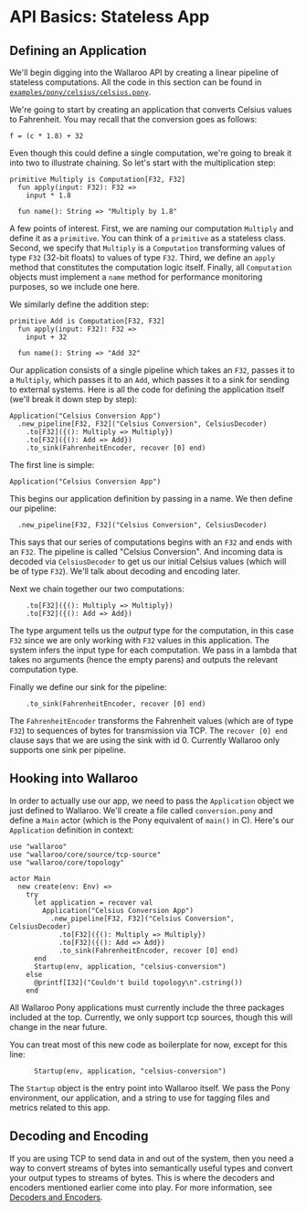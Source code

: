 # API Basics: Stateless App

## Defining an Application

We'll begin digging into the Wallaroo API by creating a linear pipeline of
stateless computations. All the code in this section can be found in
[`examples/pony/celsius/celsius.pony`](https://github.com/WallarooLabs/wallaroo-examples/tree/release-0.1.2/examples/pony/celsius/celsius.pony).

We're going to start by creating an application that
converts Celsius values to Fahrenheit. You may recall that the conversion goes
as follows:

```pony
f = (c * 1.8) + 32
```

Even though this could define a single computation, we're going to break
it into two to illustrate chaining. So let's start with the multiplication step:

```pony
primitive Multiply is Computation[F32, F32]
  fun apply(input: F32): F32 =>
    input * 1.8

  fun name(): String => "Multiply by 1.8"
```

A few points of interest. First, we are naming our computation `Multiply` and
define it as a `primitive`. You can think of a `primitive` as a stateless class.
Second, we specify that `Multiply` is a `Computation` transforming values of type
`F32` (32-bit floats) to values of type `F32`. Third, we define an `apply` method
that constitutes the computation logic itself. Finally, all `Computation` objects
must implement a `name` method for performance monitoring purposes, so we include
one here.

We similarly define the addition step:

```pony
primitive Add is Computation[F32, F32]
  fun apply(input: F32): F32 =>
    input + 32

  fun name(): String => "Add 32"
```

Our application consists of a single pipeline which takes an `F32`, passes it
to a `Multiply`, which passes it to an `Add`, which passes it to a sink for
sending to external systems. Here is all the code for defining the application
itself (we'll break it down step by step):

```pony
Application("Celsius Conversion App")
  .new_pipeline[F32, F32]("Celsius Conversion", CelsiusDecoder)
    .to[F32]({(): Multiply => Multiply})
    .to[F32]({(): Add => Add})
    .to_sink(FahrenheitEncoder, recover [0] end)
```

The first line is simple:

```pony
Application("Celsius Conversion App")
```

This begins our application definition by passing in a name. We then define
our pipeline:

```pony
  .new_pipeline[F32, F32]("Celsius Conversion", CelsiusDecoder)
```

This says that our series of computations begins with an `F32` and ends with
an `F32`. The pipeline is called "Celsius Conversion". And incoming data is
decoded via `CelsiusDecoder` to get us our initial Celsius values (which will
be of type `F32`). We'll talk about decoding and encoding later.

Next we chain together our two computations:

```pony
    .to[F32]({(): Multiply => Multiply})
    .to[F32]({(): Add => Add})
```

The type argument tells us the _output_ type for the computation, in this case
`F32` since we are only working with `F32` values in this application. The
system infers the input type for each computation. We pass in a lambda that
takes no arguments (hence the empty parens) and outputs the relevant computation
type.

Finally we define our sink for the pipeline:

```pony
    .to_sink(FahrenheitEncoder, recover [0] end)
```

The `FahrenheitEncoder` transforms the Fahrenheit values (which are of type
`F32`) to sequences of bytes for transmission via TCP. The `recover [0] end`
clause says that we are using the sink with id 0. Currently Wallaroo only
supports one sink per pipeline.

## Hooking into Wallaroo

In order to actually use our app, we need to pass the `Application` object we
just defined to Wallaroo. We'll create a file called `conversion.pony` and
define a `Main` actor (which is the Pony equivalent of `main()` in C). Here's
our `Application` definition in context:

```pony
use "wallaroo"
use "wallaroo/core/source/tcp-source"
use "wallaroo/core/topology"

actor Main
  new create(env: Env) =>
    try
      let application = recover val
        Application("Celsius Conversion App")
          .new_pipeline[F32, F32]("Celsius Conversion", CelsiusDecoder)
            .to[F32]({(): Multiply => Multiply})
            .to[F32]({(): Add => Add})
            .to_sink(FahrenheitEncoder, recover [0] end)
      end
      Startup(env, application, "celsius-conversion")
    else
      @printf[I32]("Couldn't build topology\n".cstring())
    end
```

All Wallaroo Pony applications must currently include the three packages included
at the top. Currently, we only support tcp sources, though this will
change in the near future.

You can treat most of this new code as boilerplate for now, except for this line:

```pony
      Startup(env, application, "celsius-conversion")
```

The `Startup` object is the entry point into Wallaroo itself. We pass the
Pony environment, our application, and a string to use for tagging files and
metrics related to this app.

## Decoding and Encoding

If you are using TCP to send data in and out of the system, then you need a way
to convert streams of bytes into semantically useful types and convert your
output types to streams of bytes. This is where the decoders and encoders
mentioned earlier come into play. For more information, see
[Decoders and Encoders](decoders-and-encoders.md).
